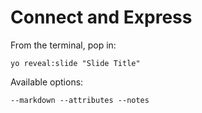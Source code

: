 
# Connect and Express

From the terminal, pop in:

  ```yo reveal:slide "Slide Title"```

Available options:

 ```--markdown --attributes --notes```
